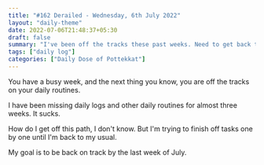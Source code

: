 ```yaml
---
title: "#162 Derailed - Wednesday, 6th July 2022"
layout: "daily-theme"
date: 2022-07-06T21:48:37+05:30
draft: false
summary: "I've been off the tracks these past weeks. Need to get back to the consistency."
tags: ["daily log"]
categories: ["Daily Dose of Pottekkat"]
---
```


You have a busy week, and the next thing you know, you are off the tracks on your daily routines.

I have been missing daily logs and other daily routines for almost three weeks. It sucks.

How do I get off this path, I don't know. But I'm trying to finish off tasks one by one until I'm back to my usual.

My goal is to be back on track by the last week of July.
